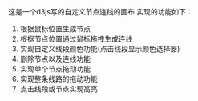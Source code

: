 这是一个d3js写的自定义节点连线的画布
实现的功能如下：
1. 根据鼠标位置生成节点
2. 根据节点位置通过鼠标拖拽生成连线
3. 实现自定义线段颜色功能(点击线段显示颜色选择器)
4. 删除节点以及连线功能
5. 实现单个节点拖动功能
6. 实现整条线路的拖动功能
7. 点击线段或节点实现高亮
